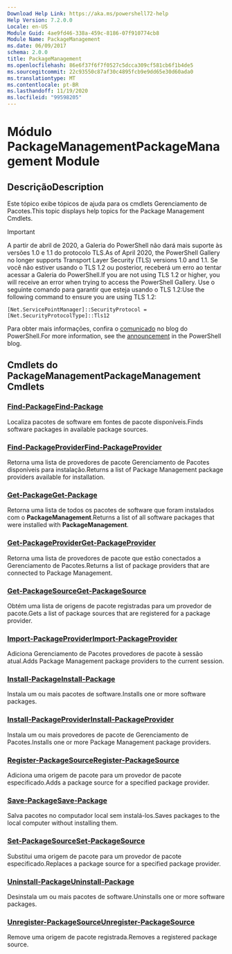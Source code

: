 ```yaml
---
Download Help Link: https://aka.ms/powershell72-help
Help Version: 7.2.0.0
Locale: en-US
Module Guid: 4ae9fd46-338a-459c-8186-07f910774cb8
Module Name: PackageManagement
ms.date: 06/09/2017
schema: 2.0.0
title: PackageManagement
ms.openlocfilehash: 86e6f37f6f7f0527c5dcca309cf581cb6f1b4de5
ms.sourcegitcommit: 22c93550c87af30c4895fcb9e9dd65e30d60ada0
ms.translationtype: MT
ms.contentlocale: pt-BR
ms.lasthandoff: 11/19/2020
ms.locfileid: "99598205"
---
```

# <span data-ttu-id="d442c-102">Módulo PackageManagement</span><span class="sxs-lookup"><span data-stu-id="d442c-102">PackageManagement Module</span></span>

## <span data-ttu-id="d442c-103">Descrição</span><span class="sxs-lookup"><span data-stu-id="d442c-103">Description</span></span>

<span data-ttu-id="d442c-104">Este tópico exibe tópicos de ajuda para os cmdlets Gerenciamento de Pacotes.</span><span class="sxs-lookup"><span data-stu-id="d442c-104">This topic displays help topics for the Package Management Cmdlets.</span></span>

> [!IMPORTANT]
> <span data-ttu-id="d442c-105">A partir de abril de 2020, a Galeria do PowerShell não dará mais suporte às versões 1.0 e 1.1 do protocolo TLS.</span><span class="sxs-lookup"><span data-stu-id="d442c-105">As of April 2020, the PowerShell Gallery no longer supports Transport Layer Security (TLS) versions 1.0 and 1.1.</span></span> <span data-ttu-id="d442c-106">Se você não estiver usando o TLS 1.2 ou posterior, receberá um erro ao tentar acessar a Galeria do PowerShell.</span><span class="sxs-lookup"><span data-stu-id="d442c-106">If you are not using TLS 1.2 or higher, you will receive an error when trying to access the PowerShell Gallery.</span></span> <span data-ttu-id="d442c-107">Use o seguinte comando para garantir que esteja usando o TLS 1.2:</span><span class="sxs-lookup"><span data-stu-id="d442c-107">Use the following command to ensure you are using TLS 1.2:</span></span>
>
> `[Net.ServicePointManager]::SecurityProtocol = [Net.SecurityProtocolType]::Tls12`
>
> <span data-ttu-id="d442c-108">Para obter mais informações, confira o [comunicado](https://devblogs.microsoft.com/powershell/powershell-gallery-tls-support/) no blog do PowerShell.</span><span class="sxs-lookup"><span data-stu-id="d442c-108">For more information, see the [announcement](https://devblogs.microsoft.com/powershell/powershell-gallery-tls-support/) in the PowerShell blog.</span></span>

## <span data-ttu-id="d442c-109">Cmdlets do PackageManagement</span><span class="sxs-lookup"><span data-stu-id="d442c-109">PackageManagement Cmdlets</span></span>

### [<span data-ttu-id="d442c-110">Find-Package</span><span class="sxs-lookup"><span data-stu-id="d442c-110">Find-Package</span></span>](Find-Package.md)
<span data-ttu-id="d442c-111">Localiza pacotes de software em fontes de pacote disponíveis.</span><span class="sxs-lookup"><span data-stu-id="d442c-111">Finds software packages in available package sources.</span></span>

### [<span data-ttu-id="d442c-112">Find-PackageProvider</span><span class="sxs-lookup"><span data-stu-id="d442c-112">Find-PackageProvider</span></span>](Find-PackageProvider.md)
<span data-ttu-id="d442c-113">Retorna uma lista de provedores de pacote Gerenciamento de Pacotes disponíveis para instalação.</span><span class="sxs-lookup"><span data-stu-id="d442c-113">Returns a list of Package Management package providers available for installation.</span></span>

### [<span data-ttu-id="d442c-114">Get-Package</span><span class="sxs-lookup"><span data-stu-id="d442c-114">Get-Package</span></span>](Get-Package.md)
<span data-ttu-id="d442c-115">Retorna uma lista de todos os pacotes de software que foram instalados com o **PackageManagement**.</span><span class="sxs-lookup"><span data-stu-id="d442c-115">Returns a list of all software packages that were installed with **PackageManagement**.</span></span>

### [<span data-ttu-id="d442c-116">Get-PackageProvider</span><span class="sxs-lookup"><span data-stu-id="d442c-116">Get-PackageProvider</span></span>](Get-PackageProvider.md)
<span data-ttu-id="d442c-117">Retorna uma lista de provedores de pacote que estão conectados a Gerenciamento de Pacotes.</span><span class="sxs-lookup"><span data-stu-id="d442c-117">Returns a list of package providers that are connected to Package Management.</span></span>

### [<span data-ttu-id="d442c-118">Get-PackageSource</span><span class="sxs-lookup"><span data-stu-id="d442c-118">Get-PackageSource</span></span>](Get-PackageSource.md)
<span data-ttu-id="d442c-119">Obtém uma lista de origens de pacote registradas para um provedor de pacote.</span><span class="sxs-lookup"><span data-stu-id="d442c-119">Gets a list of package sources that are registered for a package provider.</span></span>

### [<span data-ttu-id="d442c-120">Import-PackageProvider</span><span class="sxs-lookup"><span data-stu-id="d442c-120">Import-PackageProvider</span></span>](Import-PackageProvider.md)
<span data-ttu-id="d442c-121">Adiciona Gerenciamento de Pacotes provedores de pacote à sessão atual.</span><span class="sxs-lookup"><span data-stu-id="d442c-121">Adds Package Management package providers to the current session.</span></span>

### [<span data-ttu-id="d442c-122">Install-Package</span><span class="sxs-lookup"><span data-stu-id="d442c-122">Install-Package</span></span>](Install-Package.md)
<span data-ttu-id="d442c-123">Instala um ou mais pacotes de software.</span><span class="sxs-lookup"><span data-stu-id="d442c-123">Installs one or more software packages.</span></span>

### [<span data-ttu-id="d442c-124">Install-PackageProvider</span><span class="sxs-lookup"><span data-stu-id="d442c-124">Install-PackageProvider</span></span>](Install-PackageProvider.md)
<span data-ttu-id="d442c-125">Instala um ou mais provedores de pacote de Gerenciamento de Pacotes.</span><span class="sxs-lookup"><span data-stu-id="d442c-125">Installs one or more Package Management package providers.</span></span>

### [<span data-ttu-id="d442c-126">Register-PackageSource</span><span class="sxs-lookup"><span data-stu-id="d442c-126">Register-PackageSource</span></span>](Register-PackageSource.md)
<span data-ttu-id="d442c-127">Adiciona uma origem de pacote para um provedor de pacote especificado.</span><span class="sxs-lookup"><span data-stu-id="d442c-127">Adds a package source for a specified package provider.</span></span>

### [<span data-ttu-id="d442c-128">Save-Package</span><span class="sxs-lookup"><span data-stu-id="d442c-128">Save-Package</span></span>](Save-Package.md)
<span data-ttu-id="d442c-129">Salva pacotes no computador local sem instalá-los.</span><span class="sxs-lookup"><span data-stu-id="d442c-129">Saves packages to the local computer without installing them.</span></span>

### [<span data-ttu-id="d442c-130">Set-PackageSource</span><span class="sxs-lookup"><span data-stu-id="d442c-130">Set-PackageSource</span></span>](Set-PackageSource.md)
<span data-ttu-id="d442c-131">Substitui uma origem de pacote para um provedor de pacote especificado.</span><span class="sxs-lookup"><span data-stu-id="d442c-131">Replaces a package source for a specified package provider.</span></span>

### [<span data-ttu-id="d442c-132">Uninstall-Package</span><span class="sxs-lookup"><span data-stu-id="d442c-132">Uninstall-Package</span></span>](Uninstall-Package.md)
<span data-ttu-id="d442c-133">Desinstala um ou mais pacotes de software.</span><span class="sxs-lookup"><span data-stu-id="d442c-133">Uninstalls one or more software packages.</span></span>

### [<span data-ttu-id="d442c-134">Unregister-PackageSource</span><span class="sxs-lookup"><span data-stu-id="d442c-134">Unregister-PackageSource</span></span>](Unregister-PackageSource.md)
<span data-ttu-id="d442c-135">Remove uma origem de pacote registrada.</span><span class="sxs-lookup"><span data-stu-id="d442c-135">Removes a registered package source.</span></span>
